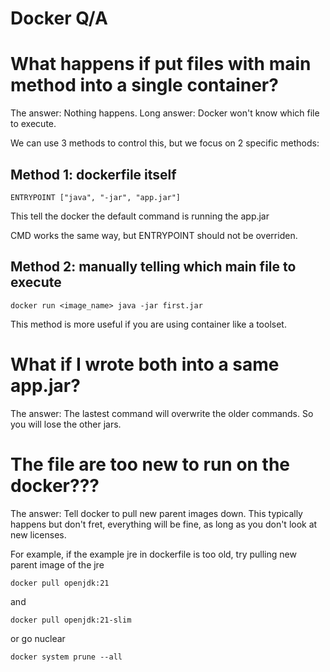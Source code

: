# Docker Q/A

# What happens if put files with main method into a single container?

The answer: Nothing happens.
Long answer: Docker won't know which file to execute.

We can use 3 methods to control this, but we focus on 2 specific methods:
## Method 1: dockerfile itself
```
ENTRYPOINT ["java", "-jar", "app.jar"]
```
This tell the docker the default command is running the app.jar

CMD works the same way, but ENTRYPOINT should not be overriden.

## Method 2: manually telling which main file to execute
```
docker run <image_name> java -jar first.jar
```
This method is more useful if you are using container like a toolset.

# What if I wrote both into a same app.jar?

The answer: The lastest command will overwrite the older commands. So you will lose the other jars.

# The file are too new to run on the docker???

The answer: Tell docker to pull new parent images down. This typically happens but don't fret, everything will be fine, as long as you don't look at new licenses.

For example, if the example jre in dockerfile is too old, try pulling new parent image of the jre
```
docker pull openjdk:21
```
and
```
docker pull openjdk:21-slim
```
or go nuclear
```
docker system prune --all
```